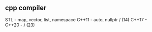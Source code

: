 


## cpp compiler
STL - map, vector, list, namespace
C++11 - auto, nullptr / (14)
C++17 - 
C++20 - / (23)

